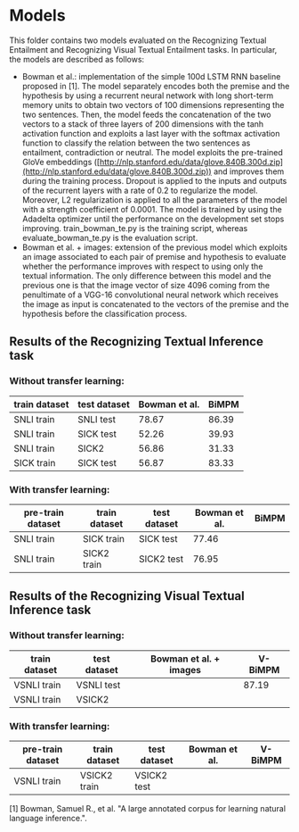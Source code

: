 # Models
This folder contains two models evaluated on the Recognizing Textual Entailment and Recognizing Visual Textual Entailment tasks. In particular, the models are described as follows:
* Bowman et al.: implementation of the simple 100d LSTM RNN baseline proposed in [1]. The model separately encodes both the premise and the hypothesis by using a recurrent neural network with long short-term memory units to obtain two vectors of 100 dimensions representing the two sentences. Then, the model feeds the concatenation of the two vectors to a stack of three layers of 200 dimensions with the tanh activation function and exploits a last layer with the softmax activation function to classify the relation between the two sentences as entailment, contradiction or neutral. The model exploits the pre-trained GloVe embeddings ([http://nlp.stanford.edu/data/glove.840B.300d.zip](http://nlp.stanford.edu/data/glove.840B.300d.zip)) and improves them during the training process. Dropout is applied to the inputs and outputs of the recurrent layers with a rate of 0.2 to regularize the model. Moreover, L2 regularization is applied to all the parameters of the model with a strength coefficient of 0.0001. The model is trained by using the Adadelta optimizer until the performance on the development set stops improving. train_bowman_te.py is the training script, whereas evaluate_bowman_te.py is the evaluation script.
* Bowman et al. + images: extension of the previous model which exploits an image associated to each pair of premise and hypothesis to evaluate whether the performance improves with respect to using only the textual information. The only difference between this model and the previous one is that the image vector of size 4096 coming from the penultimate of a VGG-16 convolutional neural network which receives the image as input is concatenated to the vectors of the premise and the hypothesis before the classification process.

## Results of the Recognizing Textual Inference task

### Without transfer learning:

| train dataset | test dataset | Bowman et al. | BiMPM |
|---------------|--------------|---------------|-------|
| SNLI train    | SNLI test    | 78.67         | 86.39 |
| SNLI train    | SICK test    | 52.26         | 39.93 |
| SNLI train    | SICK2        | 56.86         | 31.33 |
| SICK train    | SICK test    | 56.87         | 83.33 |

### With transfer learning:

| pre-train dataset | train dataset | test dataset | Bowman et al. | BiMPM |
|-------------------|---------------|--------------|---------------|-------|
| SNLI train        | SICK train    | SICK test    | 77.46         |       |
| SNLI train        | SICK2 train   | SICK2 test   | 76.95         |       |

## Results of the Recognizing Visual Textual Inference task

### Without transfer learning:

| train dataset | test dataset | Bowman et al. + images | V-BiMPM |
|---------------|--------------|------------------------|---------|
| VSNLI train   | VSNLI test   |                        | 87.19   |
| VSNLI train   | VSICK2       |                        |         |

### With transfer learning:

| pre-train dataset | train dataset | test dataset | Bowman et al. | V-BiMPM |
|-------------------|---------------|--------------|---------------|---------|
| VSNLI train       | VSICK2 train  | VSICK2 test  |               |         |

[1] Bowman, Samuel R., et al. "A large annotated corpus for learning natural language inference.".
